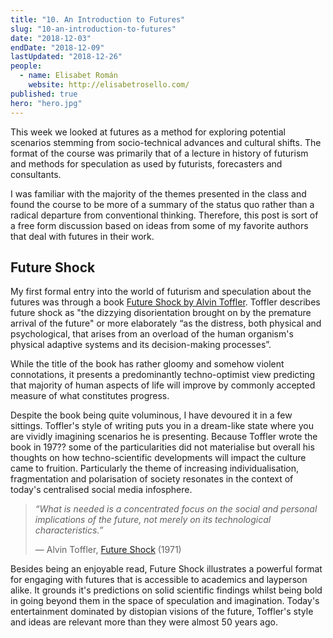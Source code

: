 ```yaml
---
title: "10. An Introduction to Futures"
slug: "10-an-introduction-to-futures"
date: "2018-12-03"
endDate: "2018-12-09"
lastUpdated: "2018-12-26"
people:
  - name: Elisabet Román
    website: http://elisabetrosello.com/
published: true
hero: "hero.jpg"
---
```




This week we looked at futures as a method for exploring potential scenarios stemming from socio-technical advances and cultural shifts. The format of the course was primarily that of a lecture in history of futurism and methods for speculation as used by futurists, forecasters and consultants.

I was familiar with the majority of the themes presented in the class and found the course to be more of a summary of the status quo rather than a radical departure from conventional thinking. Therefore, this post is sort of a free form discussion based on ideas from some of my favorite authors that deal with futures in their work.



## Future Shock

My first formal entry into the world of futurism and speculation about the futures was through a book [Future Shock by Alvin Toffler](https://www.goodreads.com/book/show/466537.Future_Shock). Toffler describes future shock as "the dizzying disorientation brought on by the premature arrival of the future" or more elaborately “as the distress, both physical and psychological, that arises from an overload of the human organism's physical adaptive systems and its decision-making processes”.

While the title of the book has rather gloomy and somehow violent connotations, it presents a predominantly techno-optimist view predicting that majority of human aspects of life will improve by commonly accepted measure of what constitutes progress.

Despite the book being quite voluminous, I have devoured it in a few sittings. Toffler's style of writing puts you in a dream-like state where you are vividly imagining scenarios he is presenting. Because Toffler wrote the book in 197?? some of the particularities did not materialise but overall his thoughts on how techno-scientific developments will impact the culture came to fruition. Particularly the theme of increasing individualisation, fragmentation and polarisation of society resonates in the context of today's centralised social media infosphere.

> *“What is needed is a concentrated focus on the social and personal implications of the future, not merely on its technological characteristics.”*
>
> — Alvin Toffler, [Future Shock](https://www.goodreads.com/book/show/466537.Future_Shock) (1971)



Besides being an enjoyable read, Future Shock illustrates a powerful format for engaging with futures that is accessible to academics and layperson alike. It grounds it's predictions on solid scientific findings whilst being bold in going beyond them in the space of speculation and imagination. Today's entertainment dominated by distopian visions of the future, Toffler's style and ideas are relevant more than they were almost 50 years ago. 
